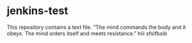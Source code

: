 # jenkins-test
This repository contains a text file. 
“The mind commands the body and it obeys. The mind orders itself and meets resistance.”
hiii
sfsifbsib
